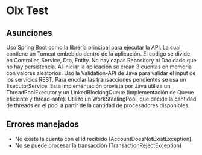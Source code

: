 # Olx Test

## Asunciones

Uso Spring Boot como la librería principal para ejecutar la API. La cual contiene un Tomcat embebido dentro de la aplicación.
El codigo se divide en Controller, Service, Dto, Entity. No hay capas Repository ni Dao dado que no hay persistencia.
Al iniciar la aplicación se crean 3 cuentas en memoria con valores aleatorios.
Uso la Validation-API de Java para validar el input de los servicios REST.
Para encolar las transacciones pendientes se usa un ExecutorService. Esta implementación provista por Java utiliza un ThreadPoolExecutor y un LinkedBlockingQueue (Implementación de Queue eficiente y thread-safe).
Utilizo un WorkStealingPool, que decide la cantidad de threads en el pool a partir de la cantidad de procesadores disponibles.

## Errores manejados
* No existe la cuenta con el id recibido (AccountDoesNotExistException)
* No se puede procesar la transacción (TransactionRejectException)


